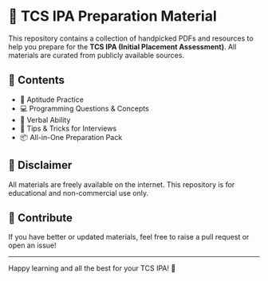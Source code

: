 # 🎯 TCS IPA Preparation Material

This repository contains a collection of handpicked PDFs and resources to help you prepare for the **TCS IPA (Initial Placement Assessment)**. All materials are curated from publicly available sources.

## 📂 Contents

- 📘 Aptitude Practice
- 💻 Programming Questions & Concepts
- 📖 Verbal Ability
- 🎯 Tips & Tricks for Interviews
- 📦 All-in-One Preparation Pack

## 📌 Disclaimer

All materials are freely available on the internet. This repository is for educational and non-commercial use only.

## 🙌 Contribute

If you have better or updated materials, feel free to raise a pull request or open an issue!

---

Happy learning and all the best for your TCS IPA! 🚀

